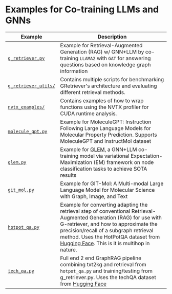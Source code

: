# Examples for Co-training LLMs and GNNs

| Example                                      | Description                                                                                                                                                 |
| -------------------------------------------- | ----------------------------------------------------------------------------------------------------------------------------------------------------------- |
| [`g_retriever.py`](./g_retriever.py)         | Example for Retrieval-Augmented Generation (RAG) w/ GNN+LLM by co-training `LLAMA2` with `GAT` for answering questions based on knowledge graph information |
| [`g_retriever_utils/`](./g_retriever_utils/) | Contains multiple scripts for benchmarking GRetriever's architecture and evaluating different retrieval methods.                                            |
| [`nvtx_examples/`](./nvtx_examples/) | Contains examples of how to wrap functions using the NVTX profiler for CUDA runtime analysis. |
| [`molecule_gpt.py`](./molecule_gpt.py)       | Example for MoleculeGPT: Instruction Following Large Language Models for Molecular Property Prediction. Supports MoleculeGPT and InstructMol dataset                                           |
| [`glem.py`](./glem.py) | Example for [GLEM](https://arxiv.org/abs/2210.14709), a GNN+LLM co-training model via variational Expectation-Maximization (EM) framework on node classification tasks to achieve SOTA results |
| [`git_mol.py`](./git_mol.py) | Example for GIT-Mol: A Multi-modal Large Language Model for Molecular Science with Graph, Image, and Text |
| [`hotpot_qa.py`](./hotpot_qa.py) | Example for converting adapting the retrieval step of conventional Retrieval-Augmented Generation (RAG) for use with G-retriever, and how to approximate the precision/recall of a subgraph retrieval method. Uses the HotPotQA dataset from [Hugging Face](https://huggingface.co/datasets/hotpotqa/hotpot_qa). This is it is multihop in nature.|
| [`tech_qa.py`](./tech_qa.py) | Full end 2 end GraphRAG pipeline combining txt2kg and retrieval from `hotpot_qa.py` and training/testing from g_retriever.py. Uses the techQA dataset from [Hugging Face](https://huggingface.co/datasets/rojagtap/tech-qa)|